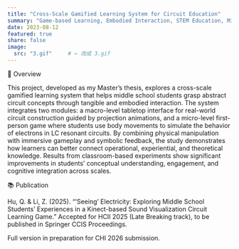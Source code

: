 ```yaml
---
title: "Cross-Scale Gamified Learning System for Circuit Education"
summary: "Game-based Learning, Embodied Interaction, STEM Education, Mixed Reality"
date: 2023-08-12
featured: true
share: false
image:
  src: "3.gif"     # ← 改成 3.gif
---
```


<div class="section-card">
  <div class="section-title">🧩 Overview</div>
  <p>
    This project, developed as my Master’s thesis, explores a cross-scale gamified learning system 
    that helps middle school students grasp abstract circuit concepts through tangible and embodied interaction. 
    The system integrates two modules: a macro-level tabletop interface for real-world circuit construction guided by projection animations, 
    and a micro-level first-person game where students use body movements to simulate the behavior of electrons in LC resonant circuits. 
    By combining physical manipulation with immersive gameplay and symbolic feedback, the study demonstrates how learners can better connect operational, 
    experiential, and theoretical knowledge. Results from classroom-based experiments show significant improvements in students’ conceptual understanding, 
    engagement, and cognitive integration across scales.
  </p>
</div>

<div class="section-card">
  <div class="section-title">📚 Publication</div>

  <p class="pub-item">
    <span class="pub-authors">Hu, Q. &amp; Li, Z. (2025).</span> “‘Seeing’ Electricity: Exploring Middle School Students’ Experiences 
    in a Kinect-based Sound Visualization Circuit Learning Game.” Accepted for HCII 2025 (Late Breaking track), 
    to be published in <span class="pub-venue">Springer CCIS Proceedings</span>.
  </p>

  <p class="pub-item subtle">
    Full version in preparation for CHI 2026 submission.
  </p>
</div>

